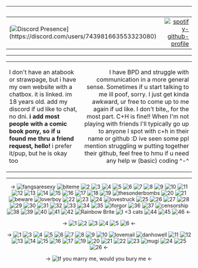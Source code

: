 
<div align="center">
    
‎ | ‎
| :--- | ---: |
| [![Discord Presence](https://lanyard.kyrie25.dev/api/743981663553323080?gradient=ffffff-0d0301&idleMessage=TTYL!%20%3C3&hideNameplate=true&animatedDecoration=true&theme=dark&showBanner=true&bannerFilter=brightness(.30)&waveColor=0d0301&waveSpotifyColor=0d0301)](https://discord.com/users/743981663553323080)| [![spotify-github-profile](https://spotify-github-profile.kittinanx.com/api/view?uid=dstriderhusband&cover_image=true&theme=novatorem&show_offline=false&background_color=121212&interchange=false&bar_color=53b14f&bar_color_cover=true)](https://github.com/kittinan/spotify-github-profile) |

  <hr class="dashed">

<table>
    <tr>
        <td>
             <p align="left"> I don't have an atabook or strawpage, but i have my own website with a chatbox. it is linked. im 18 years old. add my discord if ud like to chat, no dni. <b> i add most people with a comic book pony, so if u found me thru a friend request, hello!</b> i prefer it/pup, but he is okay too</p> 
        </td>
        <td>
            <p align="right">I have BPD and struggle with communication in a more general sense. Sometimes if u start talking to me ill poof, sorry. I just get kinda awkward, ur free to come up to me again if ud like. I don't bite,, for the most part. C+H is fine!! When I'm not playing with friends I'll typically go up to anyone I spot with c+h in their name or github :D ive seen some ppl mention struggling w putting together their github, feel free to hmu if u need any help w (basic) coding ^-^</p> 
            </td>
        </tr>
</table>
  <hr class="solid">
  <p>&rarr;
    <img src="https://blinkiesgalore.carrd.co/assets/images/gallery07/efa10025.gif?v=f5efa041" alt="fangsaresexy">
    <img src="https://blinkiesgalore.carrd.co/assets/images/gallery02/b9e36988.gif?v=3cc29b6f" alt="biteme">
    <img src="https://blinkiesgalore.carrd.co/assets/images/gallery02/42ea06f8.gif?v=3c871bd0" alt="2">
    <img src="https://blinkiesgalore.carrd.co/assets/images/gallery02/8fd974d0.gif?v=3c871bd0" alt="3">
    <img src="https://blinkiesgalore.carrd.co/assets/images/gallery02/ea63d749.gif?v=3c871bd0" alt="4">
    <img src="https://blinkiesgalore.carrd.co/assets/images/gallery02/4ffddec4.gif?v=3c871bd0" alt="5">
    <img src="https://blinkiesgalore.carrd.co/assets/images/gallery02/2a3c62da.gif?v=3c871bd0" alt="6">
    <img src="https://blinkiesgalore.carrd.co/assets/images/gallery02/527861b9.gif?v=3c871bd0" alt="7">
    <img src="https://blinkiesgalore.carrd.co/assets/images/gallery02/17801e8b.gif?v=3c871bd0" alt="8">
    <img src="https://blinkiesgalore.carrd.co/assets/images/gallery03/8b0c3905.gif?v=3c871bd0" alt="9">
    <img src="https://blinkiesgalore.carrd.co/assets/images/gallery03/8a7259db.gif?v=3c871bd0" alt="10">
    <img src="https://blinkiesgalore.carrd.co/assets/images/gallery03/fcb559a8.gif?v=3c871bd0" alt="11">
    <img src="https://blinkiesgalore.carrd.co/assets/images/gallery03/578d4b02.gif?v=3c871bd0" alt="12">
    <img src="https://blinkiesgalore.carrd.co/assets/images/gallery03/2e5a7d3d.gif?v=3c871bd0" alt="13">
    <img src="https://blinkiesgalore.carrd.co/assets/images/gallery03/6de9d4af.gif?v=3c871bd0" alt="14">
    <img src="https://blinkiesgalore.carrd.co/assets/images/gallery03/727bb3f8.gif?v=3c871bd0" alt="15">
    <img src="https://blinkiesgalore.carrd.co/assets/images/gallery03/55ff71b0.gif?v=3c871bd0" alt="16">
    <img src="https://blinkiesgalore.carrd.co/assets/images/gallery03/b4174ff9.jpg?v=3c871bd0" alt="17">
    <img src="https://blinkiesgalore.carrd.co/assets/images/gallery03/91ca7a4f.gif?v=3c871bd0" alt="18">
    <img src="https://blinkiesgalore.carrd.co/assets/images/gallery03/4346d45c.gif?v=3c871bd0" alt="19">
    <img src="https://blinkiesgalore.carrd.co/assets/images/gallery03/90b820f0.gif?v=b34493bd" alt="thesonderbombs">
    <img src="https://blinkiesgalore.carrd.co/assets/images/gallery03/6293a2fb.gif?v=3c871bd0" alt="20">
    <img src="https://blinkiesgalore.carrd.co/assets/images/gallery03/09f828b8.gif?v=3c871bd0" alt="21">
    <img src="https://blinkiesgalore.carrd.co/assets/images/gallery01/705c2d9c.gif?v=9a29f7b1" alt="beware">
    <img src="https://blinkiesgalore.carrd.co/assets/images/gallery07/f0316c25.gif?v=43521086" alt="loverboy">
    <img src="https://blinkiesgalore.carrd.co/assets/images/gallery01/e563878f.gif?v=3c871bd0" alt="22">
    <img src="https://blinkiesgalore.carrd.co/assets/images/gallery01/da4fe495.gif?v=3c871bd0" alt="23">
    <img src="https://blinkiesgalore.carrd.co/assets/images/gallery01/e8270b20.gif?v=3c871bd0" alt="24">
    <img src="https://blinkiesgalore.carrd.co/assets/images/gallery07/6ed1a0c2.gif?v=f704009a" alt="lovestruck">
    <img src="https://blinkiesgalore.carrd.co/assets/images/gallery01/82561847.gif?v=3c871bd0" alt="25">
    <img src="https://blinkiesgalore.carrd.co/assets/images/gallery01/be02cd73.gif?v=3c871bd0" alt="26">
    <img src="https://blinkiesgalore.carrd.co/assets/images/gallery01/cadcd67a.gif?v=3c871bd0" alt="27">
    <img src="https://blinkiesgalore.carrd.co/assets/images/gallery01/165888bd.gif?v=3c871bd0" alt="28">
    <img src="https://blinkiesgalore.carrd.co/assets/images/gallery01/e464a7b5.gif?v=3c871bd0" alt="29">
    <img src="https://blinkiesgalore.carrd.co/assets/images/gallery01/199a75b6.gif?v=3c871bd0" alt="30">
    <img src="https://blinkiesgalore.carrd.co/assets/images/gallery01/eff00841.gif?v=3c871bd0" alt="31">
    <img src="https://blinkiesgalore.carrd.co/assets/images/gallery01/365507d5.gif?v=3c871bd0" alt="32">
    <img src="https://blinkiesgalore.carrd.co/assets/images/gallery01/c813556b.gif?v=3c871bd0" alt="33">
    <img src="https://blinkiesgalore.carrd.co/assets/images/gallery01/6255dedf.gif?v=3c871bd0" alt="34">
    <img src="https://blinkiesgalore.carrd.co/assets/images/gallery01/2c6183e9.gif?v=3c871bd0" alt="35">
    <img src="https://blinkiesgalore.carrd.co/assets/images/gallery07/5e55fe29.gif?v=f5efa041" alt="iforgor">
    <img src="https://blinkiesgalore.carrd.co/assets/images/gallery01/9ebe98c9.gif?v=3c871bd0" alt="36">
    <img src="https://blinkiesgalore.carrd.co/assets/images/gallery01/56190e0c.gif?v=3c871bd0" alt="37">
    <img src="https://blinkiesgalore.carrd.co/assets/images/gallery01/e9f51007.gif?v=b83db9ff" alt="censorship">
    <img src="https://blinkiesgalore.carrd.co/assets/images/gallery01/56f4b2b2.gif?v=3c871bd0" alt="38">
    <img src="https://blinkiesgalore.carrd.co/assets/images/gallery01/a5beef00.gif?v=3c871bd0" alt="39">
    <img src="https://blinkiesgalore.carrd.co/assets/images/gallery01/a228e805.gif?v=3c871bd0" alt="40">
    <img src="https://blinkiesgalore.carrd.co/assets/images/gallery01/8b1fe5db.gif?v=3c871bd0" alt="41">
    <img src="https://blinkiesgalore.carrd.co/assets/images/gallery01/971a1bb1.gif?v=3c871bd0" alt="42">
    <img src="https://blinkiesgalore.carrd.co/assets/images/gallery01/1c694df7.gif?v=3c871bd0" alt="Rainbow Brite">
    <img src="https://blinkiesgalore.carrd.co/assets/images/gallery01/6e59ce34.gif?v=2e458c61" alt="I &lt;3 cats">
    <img src="https://blinkiesgalore.carrd.co/assets/images/gallery01/368f1950.gif?v=3c871bd0" alt="44">
    <img src="https://blinkiesgalore.carrd.co/assets/images/gallery01/16480f55.gif?v=3c871bd0" alt="45">
    <img src="https://blinkiesgalore.carrd.co/assets/images/gallery01/1e8a765e.png?v=3c871bd0" alt="46">
  &larr;</p>

  <p>&rarr;
    <img src="https://blinkiesgalore.carrd.co/assets/images/gallery05/57ad7a76.gif?v=cf4a8576" alt="1">
    <img src="https://blinkiesgalore.carrd.co/assets/images/gallery05/e79ec05e.gif?v=cf4a8576" alt="2">
    <img src="https://blinkiesgalore.carrd.co/assets/images/gallery05/24a1d4bb.jpg?v=cf4a8576" alt="3">
    <img src="https://blinkiesgalore.carrd.co/assets/images/gallery05/cd3cb94d.gif?v=cf4a8576" alt="4">
    <img src="https://blinkiesgalore.carrd.co/assets/images/gallery05/be9e4ddd.jpg?v=cf4a8576" alt="5">
    <img src="https://blinkiesgalore.carrd.co/assets/images/gallery05/d8ad109e.png?v=cf4a8576" alt="6">
  &larr;</p>

  <p>&rarr;
    <img src="https://blinkiesgalore.carrd.co/assets/images/gallery04/e11db2a4.png?v=cf4a8576" alt="1">
    <img src="https://blinkiesgalore.carrd.co/assets/images/gallery04/cbcd155e.gif?v=cf4a8576" alt="3">
    <img src="https://blinkiesgalore.carrd.co/assets/images/gallery04/598f9f14.jpg?v=cf4a8576" alt="4">
    <img src="https://blinkiesgalore.carrd.co/assets/images/gallery04/37d48ccc.gif?v=cf4a8576" alt="5">
    <img src="https://blinkiesgalore.carrd.co/assets/images/gallery04/3209e670.gif?v=cf4a8576" alt="6">
    <img src="https://blinkiesgalore.carrd.co/assets/images/gallery04/c3b6891d.gif?v=cf4a8576" alt="7">
    <img src="https://blinkiesgalore.carrd.co/assets/images/gallery04/59dbe37f.png?v=cf4a8576" alt="8">
    <img src="https://blinkiesgalore.carrd.co/assets/images/gallery04/a8ecd781.gif?v=cf4a8576" alt="9">
    <img src="https://blinkiesgalore.carrd.co/assets/images/gallery04/0f7f263b.gif?v=cf4a8576" alt="10">
    <img src="https://blinkiesgalore.carrd.co/assets/images/gallery08/5bd9cd98.png?v=6876ef56" alt="lovemail">
    <img src="https://64.media.tumblr.com/c03dbd2188153e3211b96605159c7bc8/f3ba1ae35a1d4c32-70/s100x200/63481de6d1614c9725c53c874cd4c7ba4f040879.png" alt="danhowell">
    <img src="https://blinkiesgalore.carrd.co/assets/images/gallery04/681e68a7.jpg?v=cf4a8576" alt="11">
    <img src="https://blinkiesgalore.carrd.co/assets/images/gallery04/6a110e08.png?v=cf4a8576" alt="12">
    <img src="https://blinkiesgalore.carrd.co/assets/images/gallery04/882678c3.jpg?v=cf4a8576" alt="13">
    <img src="https://blinkiesgalore.carrd.co/assets/images/gallery04/93d31411.png?v=cf4a8576" alt="14">
    <img src="https://blinkiesgalore.carrd.co/assets/images/gallery04/0a19f90e.gif?v=cf4a8576" alt="15">
    <img src="https://blinkiesgalore.carrd.co/assets/images/gallery04/57a3de0c.gif?v=cf4a8576" alt="16">
    <img src="https://blinkiesgalore.carrd.co/assets/images/gallery04/b958621d.jpg?v=cf4a8576" alt="17">
    <img src="https://blinkiesgalore.carrd.co/assets/images/gallery04/0a07c858.jpg?v=cf4a8576" alt="19">
    <img src="https://blinkiesgalore.carrd.co/assets/images/gallery04/c47ea2ad.png?v=cf4a8576" alt="20">
    <img src="https://blinkiesgalore.carrd.co/assets/images/gallery04/40ad460d.png?v=cf4a8576" alt="21">
    <img src="https://blinkiesgalore.carrd.co/assets/images/gallery04/171d9495.png?v=cf4a8576" alt="22">
    <img src="https://blinkiesgalore.carrd.co/assets/images/gallery04/33a481aa.gif?v=cf4a8576" alt="23">
    <img src="https://blinkiesgalore.carrd.co/assets/images/gallery08/4dabd34b.gif?v=ea6b5df1" alt="mugi">
    <img src="https://blinkiesgalore.carrd.co/assets/images/gallery04/74ec238f.gif?v=cf4a8576" alt="24">
    <img src="https://blinkiesgalore.carrd.co/assets/images/gallery04/2416fc39.png?v=cf4a8576" alt="25">
    <img src="https://blinkiesgalore.carrd.co/assets/images/gallery04/b33d10c4.png?v=cf4a8576" alt="26">
  &larr;</p>

  <p>&rarr;
    <img src="https://biscuit.crd.co/assets/images/gallery55/15b9ab36.gif?v=cc1c6dfa" alt="If you marry me, would you bury me">
  &larr;</p>
</div>
